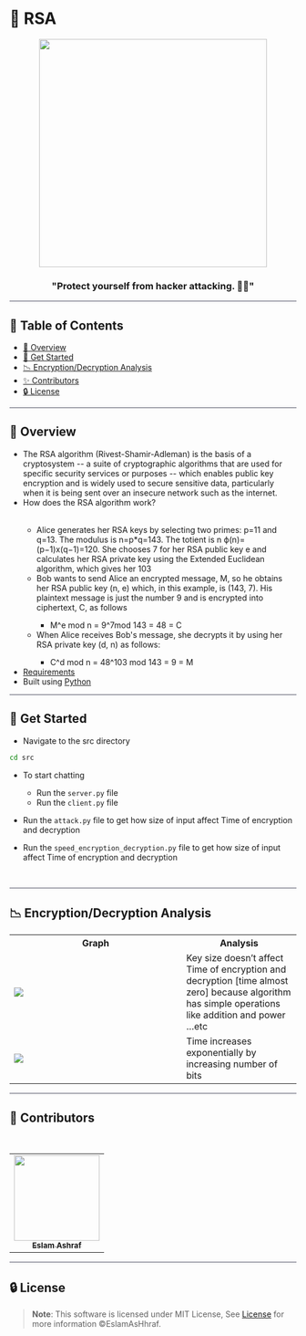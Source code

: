 # 🔐 RSA

<div align="center">

<img height=400px src="https://cdn.dribbble.com/users/7813810/screenshots/17447483/media/2f93ce55516c9b590bec1c8950a67a62.gif">
<div align="center">

### "Protect yourself from hacker attacking. 👨‍💻"

</div>
</div>

<hr style="background-color: #4b4c60"></hr>

## 📝 Table of Contents

- <a href ="#about"> 📙 Overview</a>
- <a href ="#started"> 🚀 Get Started</a>
- <a href ="#analysis"> 📉 Encryption/Decryption Analysis</a>
- <a href ="#Contributors"> ✨ Contributors</a>
- <a href ="#License"> 🔒 License</a>
<hr style="background-color: #4b4c60"></hr>
<a id = "about"></a>

## 📙 Overview

<ul>
 <li>
The RSA algorithm (Rivest-Shamir-Adleman) is the basis of a cryptosystem -- a suite of cryptographic algorithms that are used for specific security services or purposes -- which enables public key encryption and is widely used to secure sensitive data, particularly when it is being sent over an insecure network such as the internet.</li> 
<li>How does the RSA algorithm work?</li>
<br>
<ul> <li>Alice generates her RSA keys by selecting two primes: p=11 and q=13. The modulus is n=p*q=143. The totient is n ϕ(n)=(p−1)x(q−1)=120. She chooses 7 for her RSA public key e and calculates her RSA private key using the Extended Euclidean algorithm, which gives her 103</li>
<li>Bob wants to send Alice an encrypted message, M, so he obtains her RSA public key (n, e) which, in this example, is (143, 7). His plaintext message is just the number 9 and is encrypted into ciphertext, C, as follows</li>
<ul>
<li>M^e mod n = 9^7mod 143 = 48 = C</li>
</ul>
<li>When Alice receives Bob's message, she decrypts it by using her RSA private key (d, n) as follows:</li>
<ul>
<li>C^d mod n = 48^103 mod 143 = 9 = M</li>
</ul>
</ul>
<li><a href="https://github.com/EslamAsHhraf/RSA-Crypto-Chat/blob/main/Requirement.pdf">Requirements</a></li>
<li>Built using <a href="https://docs.python.org/3/">Python</a></li>
</ul>
<hr style="background-color: #4b4c60"></hr>
<a id = "started"></a>

## 🚀 Get Started

- Navigate to the src directory

```sh
cd src
```

- To start chatting
    - Run the `server.py` file
    - Run the `client.py` file

- Run the `attack.py` file to get how size of input affect Time of encryption and decryption
- Run the `speed_encryption_decryption.py` file to get how size of input affect Time of encryption and decryption


<br>

<hr style="background-color: #4b4c60"></hr>
<a id ="analysis"></a>

## 📉  Encryption/Decryption Analysis

<table>

<tr>
<th width="60%">Graph</th>
<th>Analysis</th>
</tr>
<tr>
<td><img src="https://github.com/EslamAsHhraf/RSA-Crypto-Chat/assets/71986226/926d6716-c454-492b-ad53-d485da3f67fa"></td>
<td>
Key size doesn’t affect Time of encryption and decryption [time almost zero] because algorithm has simple operations like addition and power …etc
</td>
</tr>
<tr>
<td><img src="https://github.com/EslamAsHhraf/RSA-Crypto-Chat/assets/71986226/10549276-bc27-4cd4-a21a-c44b414edb40"></td>
<td>
Time increases exponentially by increasing number of bits
</td>
</tr>
</table>

<hr style="background-color: #4b4c60"></hr>
<a id ="Contributors"></a>

## 👑 Contributors

<br>
<table >
  <tr>
        <td align="center"><a href="https://github.com/EslamAsHhraf"><img src="https://avatars.githubusercontent.com/u/71986226?v=4" width="150px;" alt=""/><br /><sub><b>Eslam Ashraf</b></sub></a><br /></td>
  </tr>
</table>

<hr style="background-color: #4b4c60"></hr>

<a id ="License"></a>

## 🔒 License

> **Note**: This software is licensed under MIT License, See [License](https://github.com/EslamAsHhraf/RSA-Crypto-Chat/blob/main/LICENSE) for more information ©EslamAsHhraf.
